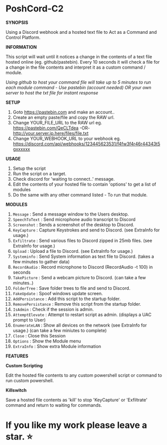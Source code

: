 # PoshCord-C2

**SYNOPSIS**

Using a Discord webhook and a hosted text file to Act as a Command and Control Platform.

**INFORMATION**

This script will wait until it notices a change in the contents of a text file hosted online (eg. github/pastebin).
Every 10 seconds it will check a file for a change in the file contents and interpret it as a custom command / module.

*Using github to host your command file will take up to 5 minutes to run each module command - Use pastebin (account needed) OR your own server to host the txt file for instant response* 

**SETUP**
1. Goto https://pastebin.com and make an account..
2. Create an empty paste/file and copy the RAW url.
3. Change YOUR_FILE_URL to the RAW url  eg. https://pastebin.com/QeCLTdea -OR- http://your.server.ip.here/files/file.txt 
4. Change YOUR_WEBHOOK_URL to your webhook eg. https://discord.com/api/webhooks/123445623531/f4fw3f4r46r44343t5gxxxxxx

**USAGE**
1. Setup the script
2. Run the script on a target.
3. Check discord for 'waiting to connect..' message.
4. Edit the contents of your hosted file to contain 'options' to get a list of modules
5. Do the same with any other command listed - To run that module.

**MODULES**
1. `Message` : Send a message window to the Users desktop.
2. `SpeechToText`  : Send microphone audio transcript to Discord       
3. `Screenshot`  : Sends a screenshot of the desktop to Discord.      
4. `KeyCapture`   : Capture Keystrokes and send to Discord. (see ExtraInfo for usage.)          
5. `Exfiltrate` : Send various files to Discord zipped in 25mb files. (see ExtraInfo for usage.)                   
6. `Upload` : Upload a file to Discord. (see ExtraInfo for usage.)     
7. `Systeminfo` : Send System information as text file to Discord. (takes a few minutes to gather data)
8. `RecordAudio`  : Record microphone to Discord (RecordAudio -t 100) in seconds      
9. `TakePicture` : Send a webcam picture to Discord. (can take a few minutes..)
10. `FolderTree` : Save folder trees to file and send to Discord.
11. `FakeUpdate` : Spoof windows update screen.            
12. `AddPersistance` : Add this script to the startup folder.         
13. `RemovePersistance` : Remove this script from the startup folder.               
14. `IsAdmin`  : Check if the session is admin.             
15. `AttemptElevate` : Attempt to restart script as admin. (displays a UAC prompt to User)  
16. `EnumerateLAN`  : Show all devices on the network (see ExtraInfo for usage.) (can take a few miniutes to complete)    
17. `Close`  : Close this Session                          
18. `Options`  : Show the Module menu
19. `ExtraInfo`  : Show extra Module information

**FEATURES**

**Custom Scripting**

Edit the hosted file contents to any custom powershell script or command to run custom powershell.

**Killswitch**

Save a hosted file contents as 'kill' to stop 'KeyCapture' or 'Exfiltrate' command and return to waiting for commands.

# If you like my work please leave a star. ⭐
